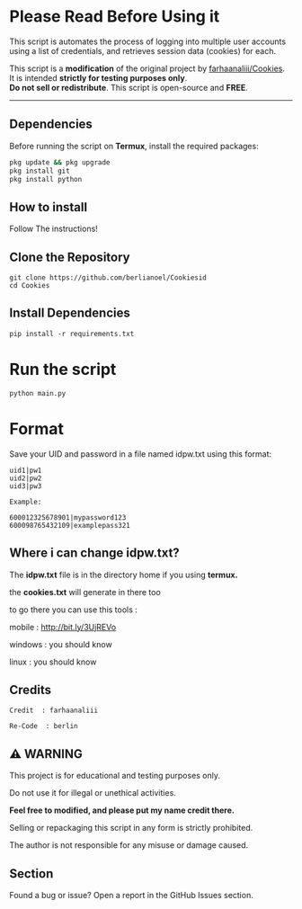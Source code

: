 # Please Read Before Using it
This script is automates the process of logging into multiple user accounts using a list of credentials, and retrieves session data (cookies) for each.

This script is a **modification** of the original project by [farhaanaliii/Cookies](https://github.com/farhaanaliii/Cookies).  
It is intended **strictly for testing purposes only**.  
**Do not sell or redistribute**. This script is open-source and **FREE**.

---

## Dependencies 

Before running the script on **Termux**, install the required packages:

```bash
pkg update && pkg upgrade
pkg install git
pkg install python
```

## How to install
Follow The instructions!

## Clone the Repository

```
git clone https://github.com/berlianoel/Cookiesid
cd Cookies
```

## Install Dependencies

```
pip install -r requirements.txt
```
# Run the script
```
python main.py
```

# Format
Save your UID and password in a file named idpw.txt using this format:
```
uid1|pw1
uid2|pw2
uid3|pw3

Example:

600012325678901|mypassword123
600098765432109|examplepass321

```
## Where i can change idpw.txt?
The **idpw.txt** file is in the directory home if you using **termux.**

the **cookies.txt** will generate in there too

to go there you can use this tools :

mobile : http://bit.ly/3UjREVo

windows : you should know

linux : you should know 



## Credits
```
Credit  : farhaanaliii

Re-Code  : berlin
```


## ⚠️ WARNING

This project is for educational and testing purposes only.

Do not use it for illegal or unethical activities.

**Feel free to modified, and please put my name credit there.**

Selling or repackaging this script in any form is strictly prohibited.

The author is not responsible for any misuse or damage caused.



## Section

Found a bug or issue?
Open a report in the GitHub Issues section.
